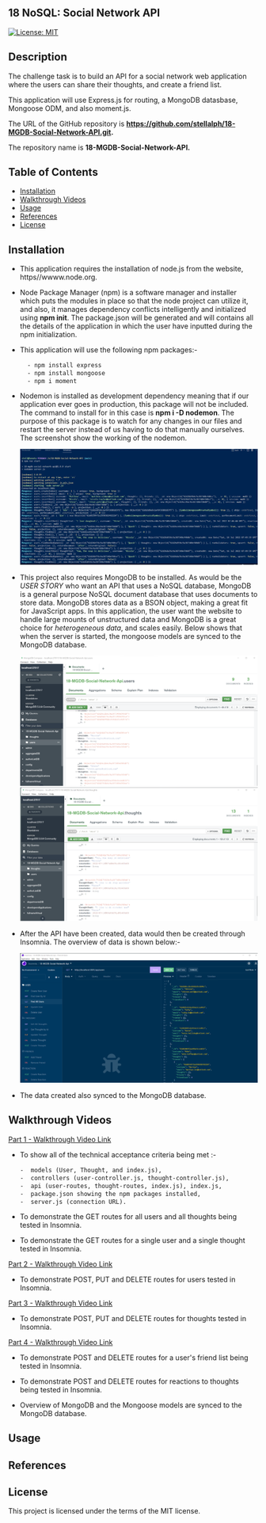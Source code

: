 ## 18 NoSQL: Social Network API

[![License: MIT](https://img.shields.io/badge/License-MIT-yellow.svg)](https://opensource.org/licenses/MIT)

## Description

The challenge task is to build an API for a social network web application where the users can share their thoughts, and create a friend list. 

This application will use Express.js for routing, a MongoDB datasbase, Mongoose ODM, and also moment.js.

The URL of the GitHub repository is **https://github.com/stellalph/18-MGDB-Social-Network-API.git.**
 
The repository name is **18-MGDB-Social-Network-API.**


## Table of Contents

* [Installation](#installation)
* [Walkthrough Videos](#walkthrough-videos)
* [Usage](#usage)
* [References](#references)
* [License](#license)

## Installation

*   This application requires the installation of node.js from the website, https//wwww.node.org.

*   Node Package Manager (npm) is a software manager and installer which puts the modules in place so that the node project can utilize it, and also, it manages dependency conflicts intelligently and initialized using **npm init**. The package.json will be generated and will contains all the details of the application in which the user have inputted during the npm initialization. 

*  This application will use the following npm packages:-

  
         - npm install express
         - npm install mongoose
         - npm i moment

* Nodemon is installed as development dependency meaning that if our application ever goes in production, this package will not be included. The command to install for in this case is **npm i -D nodemon**. The purpose of this package is to watch for any changes in our files and restart the server instead of us having to do that manually ourselves. The screenshot show the working of the nodemon.

   ![alt text](/assets/npmstart.png)



* This project also requires MongoDB to be installed.   As would be the *USER STORY* who want an API that uses a NoSQL database, MongoDB is a general purpose NoSQL document database that uses documents to store data.  MongoDB stores data as a BSON object, making a great fit for JavaScript apps.  In this application, the user want the website to handle large mounts of unstructured data and MongoDB is a great choice for *heterogeneous data*, and scales easily. Below shows that when the server is started, the mongoose models are synced to the MongoDB database. 

    ![alt text](/assets/MongoDB1.png)
    ![alt text](/assets/MongoDB2.png)

* After the API have been created,  data would then be created through Insomnia.  The overview of data is shown below:-

    ![alt text](/assets/FindallUsers.png)

* The data created also synced to the MongoDB database.

## Walkthrough Videos

[Part 1 - Walkthrough Video Link](https://drive.google.com/file/d/18jZNciFgGTbS0WxOzTsNVzdtc8ck7oPk/view)

*   To show all of the technical acceptance criteria being met :-

        -  models (User, Thought, and index.js), 
        -  controllers (user-controller.js, thought-controller.js),
        -  api (user-routes, thought-routes, index.js), index.js,
        -  package.json showing the npm packages installed,
        -  server.js (connection URL).

*   To demonstrate the GET routes for all users and all thoughts being tested in Insomnia.

*   To demonstrate the GET routes for a single user and a single thought tested in Insomnia.

[Part 2 - Walkthrough Video Link](https://drive.google.com/file/d/1F50sryfj_tg_iRRg3lhhEREvg98zzyVS/view)

*   To demonstrate POST, PUT and DELETE routes for users tested in Insomnia.

[Part 3 - Walkthrough Video Link](https://drive.google.com/file/d/1F50sryfj_tg_iRRg3lhhEREvg98zzyVS/view)

*   To demonstrate POST, PUT and DELETE routes for thoughts tested in Insomnia.

[Part 4 - Walkthrough Video Link](https://drive.google.com/file/d/1F50sryfj_tg_iRRg3lhhEREvg98zzyVS/view)

*   To demonstrate POST and DELETE routes for a user's friend list being tested in Insomnia.

*   To demonstrate POST and DELETE routes for reactions to thoughts being tested in Insomnia.

*   Overview of MongoDB and the Mongoose models are synced to the MongoDB database.



## Usage


## References


## License

This project is licensed under the terms of the MIT license.